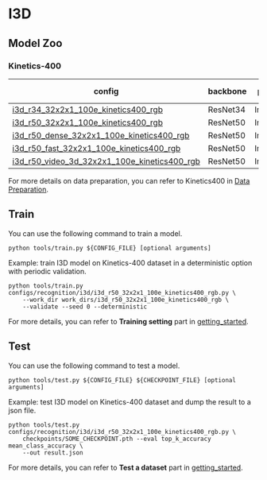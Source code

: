 # I3D

## Model Zoo

### Kinetics-400

|config | backbone |pretrain| top1 acc| top5 acc | gpu_mem(M)| ckpt | log|
|-|-|-|-|-|-|-|-|
|[i3d_r34_32x2x1_100e_kinetics400_rgb](/configs/recognition/i3d/i3d_r34_32x2x1_100e_kinetics400_rgb.py) | ResNet34|ImageNet |68.37|88.15|3176| [ckpt]() | [log]()|
|[i3d_r50_32x2x1_100e_kinetics400_rgb](/configs/recognition/i3d/i3d_r50_32x2x1_100e_kinetics400_rgb.py) | ResNet50|ImageNet |72.68|90.78|5170|[ckpt]() | [log]()|
|[i3d_r50_dense_32x2x1_100e_kinetics400_rgb](/configs/recognition/i3d/i3d_r50_dense_32x2x1_100e_kinetics400_rgb.py) | ResNet50| ImageNet|72.77|90.57|5170| [ckpt]() | [log]()|
|[i3d_r50_fast_32x2x1_100e_kinetics400_rgb](/configs/recognition/i3d/i3d_r50_fast_32x2x1_100e_kinetics400_rgb.py) | ResNet50 |ImageNet|72.32|90.72|5170| [ckpt]() | [log]()|
|[i3d_r50_video_3d_32x2x1_100e_kinetics400_rgb](/configs/recognition/i3d/i3d_r50_video_32x2x1_100e_kinetics400_rgb.py) | ResNet50| ImageNet| x | x | x| [ckpt]() | [log]()|

For more details on data preparation, you can refer to Kinetics400 in [Data Preparation](/docs/data_preparation.md).

## Train
You can use the following command to train a model.
```shell
python tools/train.py ${CONFIG_FILE} [optional arguments]
```

Example: train I3D model on Kinetics-400 dataset in a deterministic option with periodic validation.
```shell
python tools/train.py configs/recognition/i3d/i3d_r50_32x2x1_100e_kinetics400_rgb.py \
    --work_dir work_dirs/i3d_r50_32x2x1_100e_kinetics400_rgb \
    --validate --seed 0 --deterministic
```

For more details, you can refer to **Training setting** part in [getting_started](/docs/getting_started.md).

## Test
You can use the following command to test a model.
```shell
python tools/test.py ${CONFIG_FILE} ${CHECKPOINT_FILE} [optional arguments]
```

Example: test I3D model on Kinetics-400 dataset and dump the result to a json file.
```shell
python tools/test.py configs/recognition/i3d/i3d_r50_32x2x1_100e_kinetics400_rgb.py \
    checkpoints/SOME_CHECKPOINT.pth --eval top_k_accuracy mean_class_accuracy \
    --out result.json
```

For more details, you can refer to **Test a dataset** part in [getting_started](/docs/getting_started.md).

